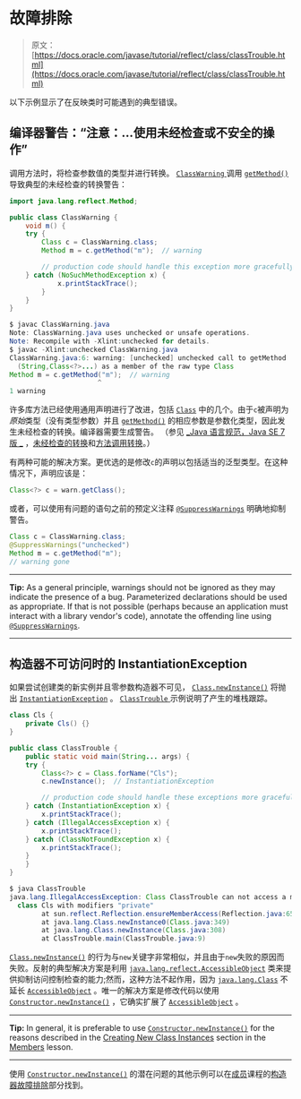 # 故障排除

> 原文： [https://docs.oracle.com/javase/tutorial/reflect/class/classTrouble.html](https://docs.oracle.com/javase/tutorial/reflect/class/classTrouble.html)

以下示例显示了在反映类时可能遇到的典型错误。

## 编译器警告：“注意：...使用未经检查或不安全的操作”

调用方法时，将检查参数值的类型并进行转换。 [``ClassWarning`` ](example/ClassWarning.java)调用 [`getMethod()`](https://docs.oracle.com/javase/8/docs/api/java/lang/Class.html#getMethod-java.lang.String-java.lang.Class...-) 导致典型的未经检查的转换警告：

```java
import java.lang.reflect.Method;

public class ClassWarning {
    void m() {
	try {
	    Class c = ClassWarning.class;
	    Method m = c.getMethod("m");  // warning

        // production code should handle this exception more gracefully
	} catch (NoSuchMethodException x) {
    	    x.printStackTrace();
    	}
    }
}

```

```java
$ javac ClassWarning.java
Note: ClassWarning.java uses unchecked or unsafe operations.
Note: Recompile with -Xlint:unchecked for details.
$ javac -Xlint:unchecked ClassWarning.java
ClassWarning.java:6: warning: [unchecked] unchecked call to getMethod
  (String,Class<?>...) as a member of the raw type Class
Method m = c.getMethod("m");  // warning
                      ^
1 warning

```

许多库方法已经使用通用声明进行了改进，包括 [`Class`](https://docs.oracle.com/javase/8/docs/api/java/lang/Class.html) 中的几个。由于`c`被声明为*原始*类型（没有类型参数）并且 [`getMethod()`](https://docs.oracle.com/javase/8/docs/api/java/lang/Class.html#getMethod-java.lang.String-java.lang.Class...-) 的相应参数是参数化类型，因此发生未经检查的转换。编译器需要生成警告。 （参见 [_Java 语言规范，Java SE 7 版 _](https://docs.oracle.com/javase/specs/jls/se7/html/index.html) ，[未经检查的转换](https://docs.oracle.com/javase/specs/jls/se7/html/jls-5.html#jls-5.1.9)和[方法调用转换](https://docs.oracle.com/javase/specs/jls/se7/html/jls-5.html#jls-5.3)。）

有两种可能的解决方案。更优选的是修改`c`的声明以包括适当的泛型类型。在这种情况下，声明应该是：

```java
Class<?> c = warn.getClass();

```

或者，可以使用有问题的语句之前的预定义注释 [`@SuppressWarnings`](https://docs.oracle.com/javase/8/docs/api/java/lang/SuppressWarnings.html) 明确地抑制警告。

```java
Class c = ClassWarning.class;
@SuppressWarnings("unchecked")
Method m = c.getMethod("m");  
// warning gone

```

* * *

**Tip:** As a general principle, warnings should not be ignored as they may indicate the presence of a bug. Parameterized declarations should be used as appropriate. If that is not possible (perhaps because an application must interact with a library vendor's code), annotate the offending line using [`@SuppressWarnings`](https://docs.oracle.com/javase/8/docs/api/java/lang/SuppressWarnings.html).

* * *

## 构造器不可访问时的 InstantiationException

如果尝试创建类的新实例并且零参数构造器不可见， [`Class.newInstance()`](https://docs.oracle.com/javase/8/docs/api/java/lang/Class.html#newInstance--) 将抛出 [`InstantiationException`](https://docs.oracle.com/javase/8/docs/api/java/lang/InstantiationException.html) 。 [``ClassTrouble`` ](example/ClassTrouble.java)示例说明了产生的堆栈跟踪。

```java
class Cls {
    private Cls() {}
}

public class ClassTrouble {
    public static void main(String... args) {
	try {
	    Class<?> c = Class.forName("Cls");
	    c.newInstance();  // InstantiationException

        // production code should handle these exceptions more gracefully
	} catch (InstantiationException x) {
	    x.printStackTrace();
	} catch (IllegalAccessException x) {
	    x.printStackTrace();
	} catch (ClassNotFoundException x) {
	    x.printStackTrace();
	}
    }
}

```

```java
$ java ClassTrouble
java.lang.IllegalAccessException: Class ClassTrouble can not access a member of
  class Cls with modifiers "private"
        at sun.reflect.Reflection.ensureMemberAccess(Reflection.java:65)
        at java.lang.Class.newInstance0(Class.java:349)
        at java.lang.Class.newInstance(Class.java:308)
        at ClassTrouble.main(ClassTrouble.java:9)

```

[`Class.newInstance()`](https://docs.oracle.com/javase/8/docs/api/java/lang/Class.html#newInstance--) 的行为与`new`关键字非常相似，并且由于`new`失败的原因而失败。反射的典型解决方案是利用 [`java.lang.reflect.AccessibleObject`](https://docs.oracle.com/javase/8/docs/api/java/lang/reflect/AccessibleObject.html) 类来提供抑制访问控制检查的能力;然而，这种方法不起作用，因为 [`java.lang.Class`](https://docs.oracle.com/javase/8/docs/api/java/lang/Class.html) 不延长 [`AccessibleObject`](https://docs.oracle.com/javase/8/docs/api/java/lang/reflect/AccessibleObject.html) 。唯一的解决方案是修改代码以使用 [`Constructor.newInstance()`](https://docs.oracle.com/javase/8/docs/api/java/lang/reflect/Constructor.html#newInstance-java.lang.Object...-) ，它确实扩展了 [`AccessibleObject`](https://docs.oracle.com/javase/8/docs/api/java/lang/reflect/AccessibleObject.html) 。

* * *

**Tip:** In general, it is preferable to use [`Constructor.newInstance()`](https://docs.oracle.com/javase/8/docs/api/java/lang/reflect/Constructor.html#newInstance-java.lang.Object...-) for the reasons described in the [Creating New Class Instances](../member/ctorInstance.html) section in the [Members](../member/index.html) lesson.

* * *

使用 [`Constructor.newInstance()`](https://docs.oracle.com/javase/8/docs/api/java/lang/reflect/Constructor.html#newInstance-java.lang.Object...-) 的潜在问题的其他示例可以在[成员](../member/index.html)课程的[构造器故障排除](../member/ctorTrouble.html)部分找到。